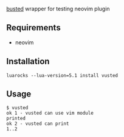 [busted](https://github.com/Olivine-Labs/busted) wrapper for testing neovim plugin

## Requirements
- neovim

## Installation

`luarocks --lua-version=5.1 install vusted`

## Usage

```console
$ vusted
ok 1 - vusted can use vim module
printed
ok 2 - vusted can print
1..2
```
